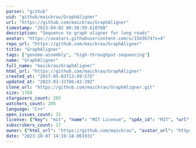 ```yaml
---
parser: "github"
uid: "github/maickrau/GraphAligner"
url: "https://github.com/maickrau/GraphAligner"
timestamp: "2023-04-02 00:38:59.610708"
description: "Sequence to graph aligner for long reads"
avatar: "https://avatars.githubusercontent.com/u/1543674?v=4"
repo_url: "https://github.com/maickrau/GraphAligner"
title: "GraphAligner"
tags: ["genome-assembly", "high-throughput-sequencing"]
name: "GraphAligner"
full_name: "maickrau/GraphAligner"
html_url: "https://github.com/maickrau/GraphAligner"
created_at: "2017-05-03T13:49:57Z"
updated_at: "2023-03-31T06:42:39Z"
clone_url: "https://github.com/maickrau/GraphAligner.git"
size: 1768
stargazers_count: 205
watchers_count: 205
language: "C++"
open_issues_count: 31
license: {"key": "mit", "name": "MIT License", "spdx_id": "MIT", "url": "https://api.github.com/licenses/mit", "node_id": "MDc6TGljZW5zZTEz"}
subscribers_count: 17
owner: {"html_url": "https://github.com/maickrau", "avatar_url": "https://avatars.githubusercontent.com/u/1543674?v=4", "login": "maickrau", "type": "User"}
date: "2023-10-07 14:19:18.061931"
---
```

